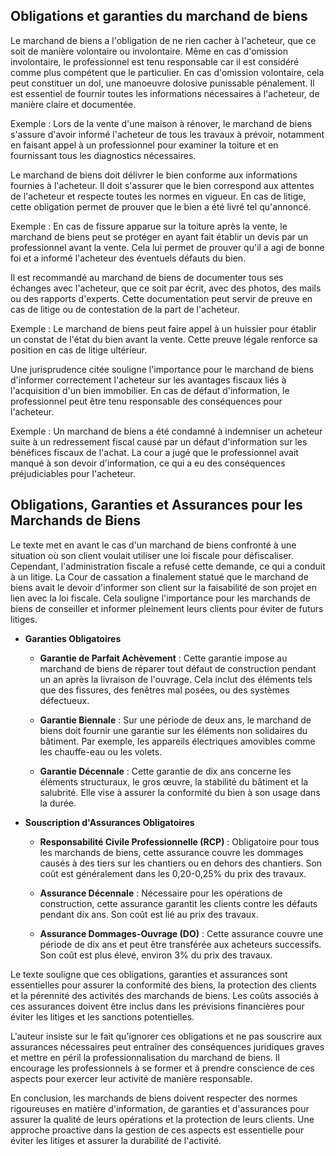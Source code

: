 ## Obligations et garanties du marchand de biens

Le marchand de biens a l'obligation de ne rien cacher à l'acheteur, que ce soit de manière volontaire ou involontaire. Même en cas d'omission involontaire, le professionnel est tenu responsable car il est considéré comme plus compétent que le particulier. En cas d'omission volontaire, cela peut constituer un dol, une manoeuvre dolosive punissable pénalement. Il est essentiel de fournir toutes les informations nécessaires à l'acheteur, de manière claire et documentée. 

Exemple : Lors de la vente d'une maison à rénover, le marchand de biens s'assure d'avoir informé l'acheteur de tous les travaux à prévoir, notamment en faisant appel à un professionnel pour examiner la toiture et en fournissant tous les diagnostics nécessaires.

Le marchand de biens doit délivrer le bien conforme aux informations fournies à l'acheteur. Il doit s'assurer que le bien correspond aux attentes de l'acheteur et respecte toutes les normes en vigueur. En cas de litige, cette obligation permet de prouver que le bien a été livré tel qu'annoncé.

Exemple : En cas de fissure apparue sur la toiture après la vente, le marchand de biens peut se protéger en ayant fait établir un devis par un professionnel avant la vente. Cela lui permet de prouver qu'il a agi de bonne foi et a informé l'acheteur des éventuels défauts du bien.

Il est recommandé au marchand de biens de documenter tous ses échanges avec l'acheteur, que ce soit par écrit, avec des photos, des mails ou des rapports d'experts. Cette documentation peut servir de preuve en cas de litige ou de contestation de la part de l'acheteur.

Exemple : Le marchand de biens peut faire appel à un huissier pour établir un constat de l'état du bien avant la vente. Cette preuve légale renforce sa position en cas de litige ultérieur.

Une jurisprudence citée souligne l'importance pour le marchand de biens d'informer correctement l'acheteur sur les avantages fiscaux liés à l'acquisition d'un bien immobilier. En cas de défaut d'information, le professionnel peut être tenu responsable des conséquences pour l'acheteur.

Exemple : Un marchand de biens a été condamné à indemniser un acheteur suite à un redressement fiscal causé par un défaut d'information sur les bénéfices fiscaux de l'achat. La cour a jugé que le professionnel avait manqué à son devoir d'information, ce qui a eu des conséquences préjudiciables pour l'acheteur.

## Obligations, Garanties et Assurances pour les Marchands de Biens

Le texte met en avant le cas d'un marchand de biens confronté à une situation où son client voulait utiliser une loi fiscale pour défiscaliser. Cependant, l'administration fiscale a refusé cette demande, ce qui a conduit à un litige. La Cour de cassation a finalement statué que le marchand de biens avait le devoir d'informer son client sur la faisabilité de son projet en lien avec la loi fiscale. Cela souligne l'importance pour les marchands de biens de conseiller et informer pleinement leurs clients pour éviter de futurs litiges.

- **Garanties Obligatoires**

    - **Garantie de Parfait Achèvement** : Cette garantie impose au marchand de biens de réparer tout défaut de construction pendant un an après la livraison de l'ouvrage. Cela inclut des éléments tels que des fissures, des fenêtres mal posées, ou des systèmes défectueux.
    
    - **Garantie Biennale** : Sur une période de deux ans, le marchand de biens doit fournir une garantie sur les éléments non solidaires du bâtiment. Par exemple, les appareils électriques amovibles comme les chauffe-eau ou les volets.
    
    - **Garantie Décennale** : Cette garantie de dix ans concerne les éléments structuraux, le gros œuvre, la stabilité du bâtiment et la salubrité. Elle vise à assurer la conformité du bien à son usage dans la durée.

- **Souscription d'Assurances Obligatoires**

    - **Responsabilité Civile Professionnelle (RCP)** : Obligatoire pour tous les marchands de biens, cette assurance couvre les dommages causés à des tiers sur les chantiers ou en dehors des chantiers. Son coût est généralement dans les 0,20-0,25% du prix des travaux.
    
    - **Assurance Décennale** : Nécessaire pour les opérations de construction, cette assurance garantit les clients contre les défauts pendant dix ans. Son coût est lié au prix des travaux.
    
    - **Assurance Dommages-Ouvrage (DO)** : Cette assurance couvre une période de dix ans et peut être transférée aux acheteurs successifs. Son coût est plus élevé, environ 3% du prix des travaux.

Le texte souligne que ces obligations, garanties et assurances sont essentielles pour assurer la conformité des biens, la protection des clients et la pérennité des activités des marchands de biens. Les coûts associés à ces assurances doivent être inclus dans les prévisions financières pour éviter les litiges et les sanctions potentielles.

L'auteur insiste sur le fait qu'ignorer ces obligations et ne pas souscrire aux assurances nécessaires peut entraîner des conséquences juridiques graves et mettre en péril la professionnalisation du marchand de biens. Il encourage les professionnels à se former et à prendre conscience de ces aspects pour exercer leur activité de manière responsable.

En conclusion, les marchands de biens doivent respecter des normes rigoureuses en matière d'information, de garanties et d'assurances pour assurer la qualité de leurs opérations et la protection de leurs clients. Une approche proactive dans la gestion de ces aspects est essentielle pour éviter les litiges et assurer la durabilité de l'activité. 